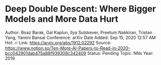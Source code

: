 # Deep Double Descent: Where Bigger Models and More Data Hurt

Author: Boaz Barak, Gal Kaplun, Ilya Sutskever, Preetum Nakkiran, Tristan Yang, Yamini Bansal
Conference: arXiv
Date Added: Sep 15, 2020 12:57 AM
Hot: 🔥
Link: https://arxiv.org/abs/1912.02292
Source: https://www.notion.so/Ten-More-AI-Papers-to-Read-in-2020-bcc042901dab475a88f939308c342409
Status: Pending
Topic: NNs
Year: 2019